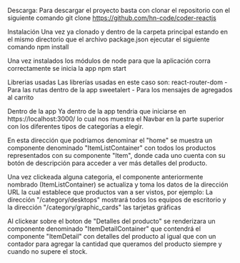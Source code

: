 Descarga:
Para descargar el proyecto basta con clonar el repositorio con el siguiente comando
git clone https://github.com/hn-code/coder-reactjs

Instalación
Una vez ya clonado y dentro de la carpeta principal estando en el mismo directorio que  el archivo package.json ejecutar el siguiente comando
npm install

Una vez instalados los módulos de node para que la aplicación corra correctamente se inicia la app
npm start

Librerias usadas
Las librerías usadas en este caso son:
react-router-dom - Para las rutas dentro de la app
sweetalert - Para los mensajes de agregados al carrito

Dentro de la app
Ya dentro de la app tendria que iniciarse en https://localhost:3000/ lo cual nos muestra el Navbar en la parte superior con los diferentes tipos de categorías a elegir.

En esta dirección que podriamos denominar el "home" se muestra un componente denominado "ItemListContainer" con todos los productos representados con su componente "Item", donde cada uno cuenta con su botón de descripción para acceder a ver más detalles del producto.

Una vez clickeada alguna categoria, el componente anteriormente nombrado (ItemListContainer) se actualiza y toma los datos de la dirección URL la cual establece que productos van a ser vistos, por ejemplo:
La dirección "/category/desktops" mostrará todos los equipos de escritorio y la dirección "/category/graphic_cards" las tarjetas gráficas

Al clickear sobre el boton de "Detalles del producto" se renderizara un componente denominado "ItemDetailContainer" que contendrá el componente "ItemDetail" con detalles del producto al igual que con un contador para agregar la cantidad que queramos del producto siempre y cuando no supere el stock.